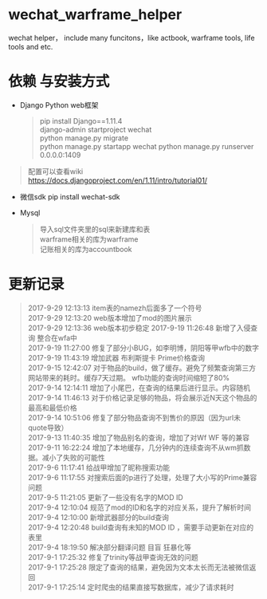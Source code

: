 # wechat_warframe_helper
wechat helper， include many funcitons，like actbook, warframe tools, life tools and etc.

# 依赖 与安装方式
* Django Python web框架

  >pip install Django==1.11.4  
  >django-admin startproject wechat  
  >python manage.py migrate  
  >python manage.py startapp wechat 
  >python manage.py runserver 0.0.0.0:1409 

>配置可以查看wiki https://docs.djangoproject.com/en/1.11/intro/tutorial01/

* 微信sdk
pip install wechat-sdk

* Mysql
  >导入sql文件夹里的sql来新建库和表  
  >warframe相关的库为warframe  
  >记账相关的库为accountbook  

 



# 更新记录

>  2017-9-29 12:13:13 item表的namezh后面多了一个符号  
  2017-9-29 12:13:20 web版本增加了mod的图片展示  
  2017-9-29 12:13:36 web版本初步稳定 
  2017-9-19 11:26:48 新增了入侵查询 整合在wfa中  
  2017-9-19 11:27:00 修复了部分小BUG，如李明博，阴阳等甲wfb中的数字  
  2017-9-19 11:43:19 增加武器 布利斯提卡 Prime价格查询   
  2017-9-15 12:42:07 对于物品的build，做了缓存。避免了频繁查询第三方网站带来的耗时。缓存7天过期。 wfb功能的查询时间缩短了80%  
  2017-9-14 12:14:11 增加了小尾巴，在查询的结果后进行显示。内容随机  
  2017-9-14 11:46:13 对于价格记录足够的物品，将会展示近N天这个物品的最高和最低价格  
  2017-9-14 10:51:06 修复了部分物品查询不到售价的原因（因为url未quote导致）  
  2017-9-13 11:40:35 增加了物品别名的查询，增加了对Wf WF 等的兼容  
  2017-9-11 16:22:24 增加了本地缓存，几分钟内的连续查询不从wm抓数据。减小了失败的可能性  
  2017-9-6 11:17:41 给战甲增加了昵称搜索功能  
  2017-9-6 11:17:55 对搜索后面的p进行了处理，处理了大小写的Prime兼容问题  
  2017-9-5 11:21:05 更新了一些没有名字的MOD ID  
  2017-9-4 12:10:04 规范了mod的ID和名字的对应关系，提升了解析时间  
  2017-9-4 12:10:00 新增武器部分的build查询  
  2017-9-4 12:20:48 build查询有未知的MOD ID ，需要手动更新在对应的表里  
  2017-9-4 18:19:50 解决部分翻译问题 目盲 狂暴化等  
  2017-9-1 17:25:32 修复了trinity等战甲查询无效的问题  
  2017-9-1 17:25:28 限定了查询的结果，避免因为文本太长而无法被微信返回  
  2017-9-1 17:25:14 定时爬虫的结果直接写数据库，减少了请求耗时  

